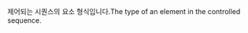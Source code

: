 <span data-ttu-id="ecc94-101">제어되는 시퀀스의 요소 형식입니다.</span><span class="sxs-lookup"><span data-stu-id="ecc94-101">The type of an element in the controlled sequence.</span></span>